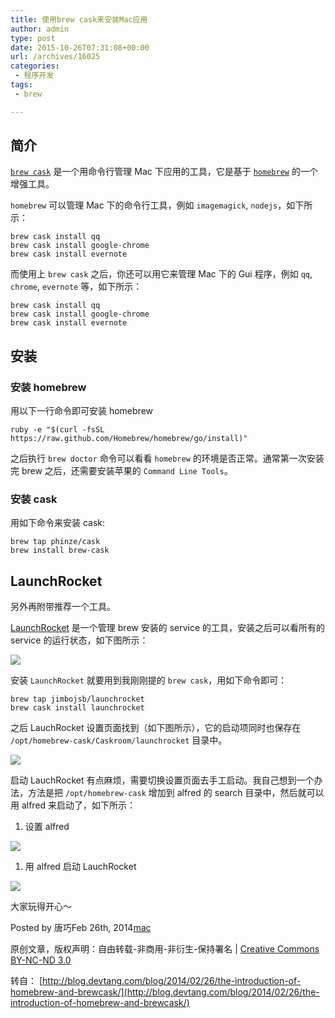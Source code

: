 ```yaml
---
title: 使用brew cask来安装Mac应用
author: admin
type: post
date: 2015-10-26T07:31:08+00:00
url: /archives/16025
categories:
 - 程序开发
tags:
 - brew

---
```


## 简介

[`brew cask`](https://github.com/phinze/homebrew-cask) 是一个用命令行管理 Mac 下应用的工具，它是基于 [`homebrew`](http://brew.sh/) 的一个增强工具。


`homebrew` 可以管理 Mac 下的命令行工具，例如 `imagemagick`, `nodejs`，如下所示：


```
brew cask install qq
brew cask install google-chrome
brew cask install evernote

```

而使用上 `brew cask` 之后，你还可以用它来管理 Mac 下的 Gui 程序，例如 `qq`, `chrome`, `evernote` 等，如下所示：


```
brew cask install qq
brew cask install google-chrome
brew cask install evernote

```

## 安装

### 安装 homebrew

用以下一行命令即可安装 homebrew


```
ruby -e "$(curl -fsSL https://raw.github.com/Homebrew/homebrew/go/install)"

```

之后执行 `brew doctor` 命令可以看看 `homebrew` 的环境是否正常。通常第一次安装完 brew 之后，还需要安装苹果的 `Command Line Tools`。

### 安装 cask

用如下命令来安装 cask:


```
brew tap phinze/cask
brew install brew-cask

```

## LaunchRocket

另外再附带推荐一个工具。


[LaunchRocket](https://github.com/jimbojsb/launchrocket) 是一个管理 brew 安装的 service 的工具，安装之后可以看所有的 service 的运行状态，如下图所示：


![](http://blog.devtang.com/images/LaunchRocketUI.png)

安装 `LaunchRocket` 就要用到我刚刚提的 `brew cask`，用如下命令即可：


```
brew tap jimbojsb/launchrocket
brew cask install launchrocket

```

之后 LauchRocket 设置页面找到（如下图所示），它的启动项同时也保存在 `/opt/homebrew-cask/Caskroom/launchrocket` 目录中。


![](http://blog.devtang.com/images/launchRocket.jpg)

启动 LauchRocket 有点麻烦，需要切换设置页面去手工启动。我自己想到一个办法，方法是把 `/opt/homebrew-cask` 增加到 alfred 的 search 目录中，然后就可以用 alfred 来启动了，如下所示：


1. 设置 alfred


![](http://blog.devtang.com/images/launch-cask-1.jpg)

1. 用 alfred 启动 LauchRocket


![](http://blog.devtang.com/images/launch-cask-2.jpg)

大家玩得开心～


Posted by 唐巧Feb 26th, 2014[mac](http://blog.devtang.com/blog/categories/mac/)

原创文章，版权声明：自由转载-非商用-非衍生-保持署名 | [Creative Commons BY-NC-ND 3.0](http://creativecommons.org/licenses/by-nc-nd/3.0/deed.zh)

转自： [http://blog.devtang.com/blog/2014/02/26/the-introduction-of-homebrew-and-brewcask/](http://blog.devtang.com/blog/2014/02/26/the-introduction-of-homebrew-and-brewcask/)